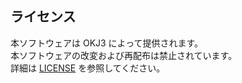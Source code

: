 ## ライセンス
本ソフトウェアは OKJ3 によって提供されます。  
本ソフトウェアの改変および再配布は禁止されています。  
詳細は [LICENSE](./LICENSE) を参照してください。
